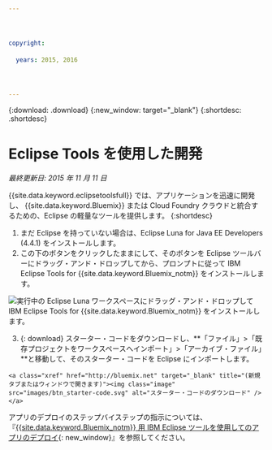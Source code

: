 ```yaml
---

 

copyright:

  years: 2015, 2016

 

---
```


{:download: .download}
{:new_window: target="_blank"}
{:shortdesc: .shortdesc}

# Eclipse Tools を使用した開発
*最終更新日: 2015 年 11 月 11 日*

{{site.data.keyword.eclipsetoolsfull}} では、アプリケーションを迅速に開発し、 {{site.data.keyword.Bluemix}} または Cloud Foundry クラウドと統合するための、Eclipse の軽量なツールを提供します。
{:shortdesc}

  1. まだ Eclipse を持っていない場合は、Eclipse Luna for Java EE Developers (4.4.1) をインストールします。
  2. この下のボタンをクリックしたままにして、そのボタンを Eclipse ツールバーにドラッグ・アンド・ドロップしてから、プロンプトに従って IBM Eclipse Tools for {{site.data.keyword.Bluemix_notm}} をインストールします。
  
  ![実行中の Eclipse Luna ワークスペースにドラッグ・アンド・ドロップして IBM Eclipse Tools for
{{site.data.keyword.Bluemix_notm}} をインストールします。](images/installbutton.png)

  3. {: download} スターター・コードをダウンロードし、**「ファイル」>「既存プロジェクトをワークスペースへインポート」>「アーカイブ・ファイル」**と移動して、そのスターター・コードを Eclipse にインポートします。
  
    <a class="xref" href="http://bluemix.net" target="_blank" title="(新規タブまたはウィンドウで開きます)"><img class="image" src="images/btn_starter-code.svg" alt="スターター・コードのダウンロード" /> </a>
  アプリのデプロイのステップバイステップの指示については、『[{{site.data.keyword.Bluemix_notm}} 用 IBM Eclipse ツールを使用してのアプリのデプロイ](../manageapps/eclipsetools/eclipsetools.html#eclipsetools){: new_window}』を参照してください。

